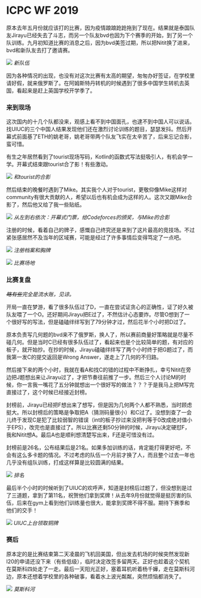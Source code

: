 # ICPC WF 2019

原本去年五月份就应该打的比赛，因为疫情踉踉跄跄拖到了现在。结果就是泰国队友Jirayu已经失去了斗志，而另一个队友bvd也因为下个赛季的开始，到了另一个队训练。九月初知道比赛的消息之后，因为bvd美签过期，所以把Nitit换了进来，bvd和新队友去打了邀请赛。

![](./imgs/blog-wf2020/team.png)
*新队伍*

因为各种情况的出现，也没有对这次比赛有太高的期望，匆匆办好签证，在学校里请好假，就来俄罗斯了。在阿姆斯特丹转机的时候遇到了很多中国学生转机去英国，看起来是赶上英国学校开学季了。

### 来到现场

这次国内的十几个队都没来，观感上看不到中国面孔，也逮不到中国人可以说话。找UIUC的三个中国人结果发现他们还在激烈讨论训练的题目，瑟瑟发抖。然后开幕式前面基了ETH的姚老哥，姚老哥带两个队友飞实在太辛苦了，后来忘记合影，蛮可惜。

有生之年居然看到了tourist现场写码，Kotlin的函数式写法挺吸引人，有机会学一学。开幕式结束跟tourist合了影！有些激动。

![](./imgs/blog-wf2020/photo.png)
*和tourist的合影*

然后结束的晚餐时遇到了Mike。其实我个人对于tourist，更敬仰像Mike这样对community有很大贡献的人，希望以后也有机会成为这样的人。这次又跟Mike合影了，然后他又给了我一些贴纸。

![](./imgs/blog-wf2020/p2.png)
*从左到右依次：开幕式门票，给Codeforces的颁奖，与Mike的合影*

注册的时候，看着自己的牌子，感慨自己终究还是来到了这片最高的竞技场。不过紧张感居然不及当年的区域赛，可能是经过了许多事情后变得笃定了一点吧。

![](./imgs/blog-wf2020/badge.png)
*注册档案和胸牌*

![](./imgs/blog-wf2020/arena.png)
*比赛场地*

### 比赛复盘

*~~略有些~~完全是流水账，见谅。*

开局一直在梦游，看了很多队伍过了D，一直在尝试证贪心的正确性，证了好久被队友喂了一个O。还好期间Jirayu把E过了，不然估计心态要炸。尽管O想到了一个很好写的写法，但是磕磕绊绊写到了79分钟才过，然后花半个小时把D过了。

原本负责写几何题的bvd来不了俄罗斯，换人了，所以赛前商量好策略就是尽量不碰几何。但是当时C已经有很多队伍过了，看起来也是个比较简单的题，有对应的板子，就开始抄。在抄的时候，Jirayu磕磕绊绊写了两个小时终于把G题过了，而我第一发C的提交返回是Wrong Answer，遂走上了几何的不归路。

然后接下来的两个小时，我就在看A和找C的错的过程中不断挣扎，幸亏Nitit在旁边把J题想出来让Jirayu过了，才把节奏往前推了一步。然后三个人讨论M的时候，你一言我一嘴花了五分钟就想出一个很好写的做法？？？于是我马上把M写完直接过了，这个时候已经接近封榜。

封榜前，Jirayu已经把F想出来了想写，但是因为几何两个人都不熟悉，当时顾虑挺大。所以封榜后的策略是争取把A（猜测码量很小）和C过了。没想到查了一会儿终于发现C是犯了比较弱智的错误（int的板子抄过来没把判等于0改成绝对值小于EPS），改完也是直接过了。所以比赛还剩50分钟的时候，Jirayu决定硬怼F，我和Nitit想A。最后A也是顺利想清楚写出来，F还是可惜没有过。

封榜前是26名，公布结果后是21名。如果多加训练的话，肯定能打得更好吧，不会有这么多卡题的情况。不过考虑的队伍一个月前才换了人，而且整个过去一年也几乎没有组队训练，打成这样算是比较圆满的结果。

![](./imgs/blog-wf2020/scoreboard.png)
*排名*

最后半个小时的时候听到了UIUC的欢呼声，知道是封榜后过题了，但没想到是过了三道题，拿到了第11名，祝贺他们拿到奖牌！从去年9月份就觉得是挺厉害的队伍，后来在gym上看到他们训练量也很大，能拿到奖牌不得不服。期待下赛季和他们的交手！

![](./imgs/blog-wf2020/uiuc.png)
*UIUC上台领取铜牌*

### 赛后

原本定的是比赛结束第二天凌晨的飞机回美国，但出发去机场的时候突然发现新I20的申请还没下来（有些低级），临时决定改签多留两天。正好也趁着这个契机在莫斯科四处走了一走。最后一天阳光正好，塞着耳机听着杨千嬅，走在莫斯科河边，原本还想着学校里的各种破事，看着水上波光粼粼，突然烦恼都消失了。

![](./imgs/blog-wf2020/moscow-river.png)
*莫斯科河*